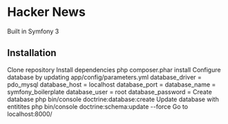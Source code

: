 # Hacker News
Built in Symfony 3
## Installation
Clone repository
Install dependencies
        php composer.phar install
Configure database by updating app/config/parameters.yml
        database_driver   = pdo_mysql
        database_host     = localhost
        database_port     = 
        database_name     = symfony_boilerplate
        database_user     = root
        database_password = 
Create database
        php bin/console doctrine:database:create
Update database with entitites
        php bin/console doctrine:schema:update --force
Go to 
        localhost:8000/
